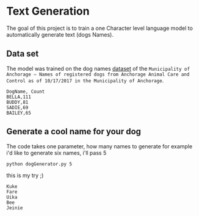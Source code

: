 # Text Generation

The goal of this project is to train a one Character level language model to automatically generate
text (dogs Names).

## Data set

The model was trained on the dog names [dataset](https://catalog.data.gov/dataset/dog-names) of the `Municipality of Anchorage — Names of registered dogs from Anchorage Animal Care and Control as of 10/17/2017 in the Municipality of Anchorage`.

```csv
DogName, Count
BELLA,111
BUDDY,81
SADIE,69
BAILEY,65
```

## Generate a cool name for your dog

The code takes one parameter, how many names to generate
for example i'd like to generate six names, i'll pass 5

```shell
python dogGenerator.py 5
```

this is my try ;)  

```shell
Kuke
Fare
Uika
Bee
Jeinie
```